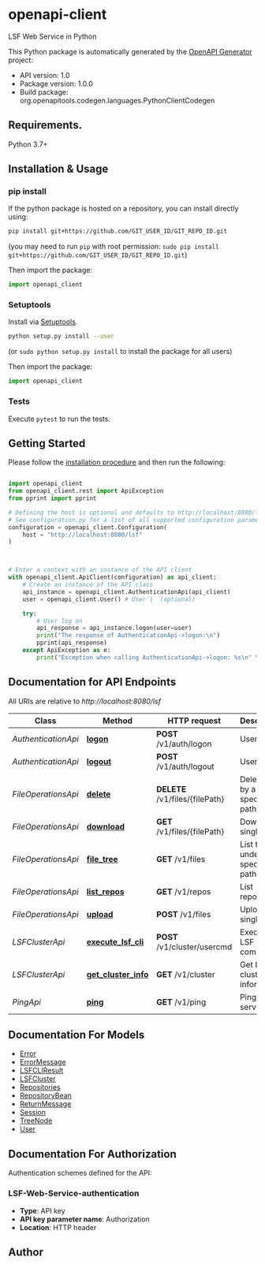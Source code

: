 # openapi-client
LSF Web Service in Python

This Python package is automatically generated by the [OpenAPI Generator](https://openapi-generator.tech) project:

- API version: 1.0
- Package version: 1.0.0
- Build package: org.openapitools.codegen.languages.PythonClientCodegen

## Requirements.

Python 3.7+

## Installation & Usage
### pip install

If the python package is hosted on a repository, you can install directly using:

```sh
pip install git+https://github.com/GIT_USER_ID/GIT_REPO_ID.git
```
(you may need to run `pip` with root permission: `sudo pip install git+https://github.com/GIT_USER_ID/GIT_REPO_ID.git`)

Then import the package:
```python
import openapi_client
```

### Setuptools

Install via [Setuptools](http://pypi.python.org/pypi/setuptools).

```sh
python setup.py install --user
```
(or `sudo python setup.py install` to install the package for all users)

Then import the package:
```python
import openapi_client
```

### Tests

Execute `pytest` to run the tests.

## Getting Started

Please follow the [installation procedure](#installation--usage) and then run the following:

```python

import openapi_client
from openapi_client.rest import ApiException
from pprint import pprint

# Defining the host is optional and defaults to http://localhost:8080/lsf
# See configuration.py for a list of all supported configuration parameters.
configuration = openapi_client.Configuration(
    host = "http://localhost:8080/lsf"
)



# Enter a context with an instance of the API client
with openapi_client.ApiClient(configuration) as api_client:
    # Create an instance of the API class
    api_instance = openapi_client.AuthenticationApi(api_client)
    user = openapi_client.User() # User |  (optional)

    try:
        # User log on
        api_response = api_instance.logon(user=user)
        print("The response of AuthenticationApi->logon:\n")
        pprint(api_response)
    except ApiException as e:
        print("Exception when calling AuthenticationApi->logon: %s\n" % e)

```

## Documentation for API Endpoints

All URIs are relative to *http://localhost:8080/lsf*

Class | Method | HTTP request | Description
------------ | ------------- | ------------- | -------------
*AuthenticationApi* | [**logon**](docs/AuthenticationApi.md#logon) | **POST** /v1/auth/logon | User log on
*AuthenticationApi* | [**logout**](docs/AuthenticationApi.md#logout) | **POST** /v1/auth/logout | User log off
*FileOperationsApi* | [**delete**](docs/FileOperationsApi.md#delete) | **DELETE** /v1/files/{filePath} | Delete file by a specific path
*FileOperationsApi* | [**download**](docs/FileOperationsApi.md#download) | **GET** /v1/files/{filePath} | Download a single file
*FileOperationsApi* | [**file_tree**](docs/FileOperationsApi.md#file_tree) | **GET** /v1/files | List file under a specific path
*FileOperationsApi* | [**list_repos**](docs/FileOperationsApi.md#list_repos) | **GET** /v1/repos | List repositories
*FileOperationsApi* | [**upload**](docs/FileOperationsApi.md#upload) | **POST** /v1/files | Upload a single file
*LSFClusterApi* | [**execute_lsf_cli**](docs/LSFClusterApi.md#execute_lsf_cli) | **POST** /v1/cluster/usercmd | Execute LSF command
*LSFClusterApi* | [**get_cluster_info**](docs/LSFClusterApi.md#get_cluster_info) | **GET** /v1/cluster | Get LSF cluster information
*PingApi* | [**ping**](docs/PingApi.md#ping) | **GET** /v1/ping | Ping service


## Documentation For Models

 - [Error](docs/Error.md)
 - [ErrorMessage](docs/ErrorMessage.md)
 - [LSFCLIResult](docs/LSFCLIResult.md)
 - [LSFCluster](docs/LSFCluster.md)
 - [Repositories](docs/Repositories.md)
 - [RepositoryBean](docs/RepositoryBean.md)
 - [ReturnMessage](docs/ReturnMessage.md)
 - [Session](docs/Session.md)
 - [TreeNode](docs/TreeNode.md)
 - [User](docs/User.md)


<a id="documentation-for-authorization"></a>
## Documentation For Authorization


Authentication schemes defined for the API:
<a id="LSF-Web-Service-authentication"></a>
### LSF-Web-Service-authentication

- **Type**: API key
- **API key parameter name**: Authorization
- **Location**: HTTP header


## Author




